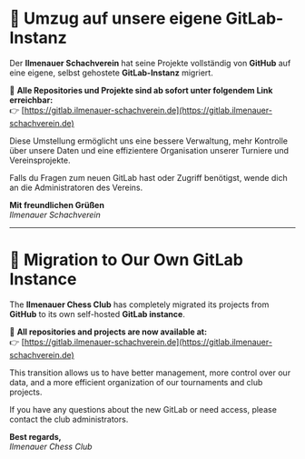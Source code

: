 # 🚀 Umzug auf unsere eigene GitLab-Instanz

Der **Ilmenauer Schachverein** hat seine Projekte vollständig von **GitHub** auf eine eigene, selbst gehostete **GitLab-Instanz** migriert.

🔗 **Alle Repositories und Projekte sind ab sofort unter folgendem Link erreichbar:**  
👉 [https://gitlab.ilmenauer-schachverein.de](https://gitlab.ilmenauer-schachverein.de)

Diese Umstellung ermöglicht uns eine bessere Verwaltung, mehr Kontrolle über unsere Daten und eine effizientere Organisation unserer Turniere und Vereinsprojekte.

Falls du Fragen zum neuen GitLab hast oder Zugriff benötigst, wende dich an die Administratoren des Vereins.

**Mit freundlichen Grüßen**  
_Ilmenauer Schachverein_

---

# 🚀 Migration to Our Own GitLab Instance

The **Ilmenauer Chess Club** has completely migrated its projects from **GitHub** to its own self-hosted **GitLab instance**.

🔗 **All repositories and projects are now available at:**  
👉 [https://gitlab.ilmenauer-schachverein.de](https://gitlab.ilmenauer-schachverein.de)

This transition allows us to have better management, more control over our data, and a more efficient organization of our tournaments and club projects.

If you have any questions about the new GitLab or need access, please contact the club administrators.

**Best regards,**  
_Ilmenauer Chess Club_
